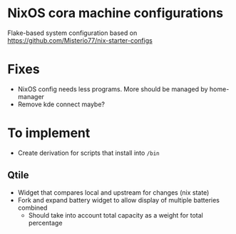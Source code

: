 # NixOS cora machine configurations

Flake-based system configuration based on https://github.com/Misterio77/nix-starter-configs

# Fixes
- NixOS config needs less programs. More should be managed by home-manager
- Remove kde connect maybe?

# To implement
- Create derivation for scripts that install into `/bin`

## Qtile
- Widget that compares local and upstream for changes (nix state)
- Fork and expand battery widget to allow display of multiple batteries combined
    - Should take into account total capacity as a weight for total percentage
